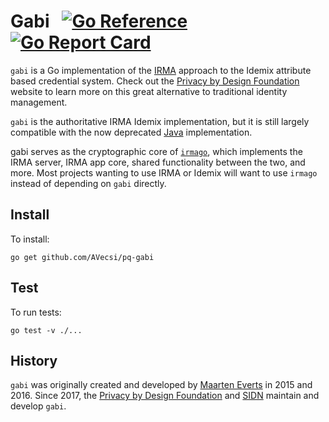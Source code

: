 Gabi
&nbsp;
[![Go Reference](https://pkg.go.dev/badge/github.com/AVecsi/pq-gabi.svg)](https://pkg.go.dev/github.com/AVecsi/pq-gabi)
[![Go Report Card](https://goreportcard.com/badge/github.com/AVecsi/pq-gabi)](https://goreportcard.com/report/github.com/AVecsi/pq-gabi)
====

`gabi` is a Go implementation of the [IRMA](https://irma.app) approach to the Idemix attribute based credential system. Check out the [Privacy by Design Foundation](https://privacybydesign.foundation/irma-en) website to learn more on this great alternative to traditional identity management. 

`gabi` is the authoritative IRMA Idemix implementation, but it is still largely compatible with the now deprecated [Java](https://github.com/privacybydesign/irma_api_common) implementation.

gabi serves as the cryptographic core of [`irmago`](https://github.com/privacybydesign/irmago), which implements the IRMA server, IRMA app core, shared functionality between the two, and more. Most projects wanting to use IRMA or Idemix will want to use `irmago` instead of depending on `gabi` directly.

Install
-------

To install:

    go get github.com/AVecsi/pq-gabi

Test
----

To run tests:

    go test -v ./... 

History
-------

`gabi` was originally created and developed by [Maarten Everts](https://github.com/mhe) in 2015 and 2016. Since 2017, the [Privacy by Design Foundation](https://privacybydesign.foundation/en) and [SIDN](https://sidn.nl/en) maintain and develop `gabi`.
